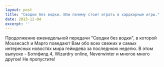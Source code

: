 ```yaml
---
layout: post
title: "Сводки без водки. Или почему стоит играть в хардкорные игры."
date: 2013-12-04
excerpt: ''
---
```


Продолжение еженедельной передачи "Сводки без водки", в которой Mousecach и Марго поведают Вам обо всех свежих и самых интересных новостях мира геймдева за последнюю неделю. В этом выпуске - Ботлфилд 4, Wizardry online, Neverwinter и многое много другое! Не пропустите!